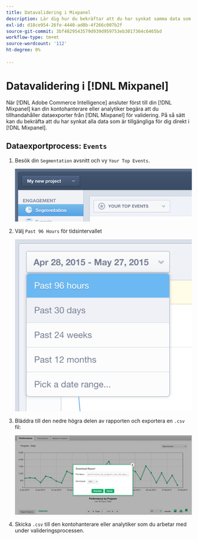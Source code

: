 ```yaml
---
title: Datavalidering i Mixpanel
description: Lär dig hur du bekräftar att du har synkat samma data som är tillgängliga för dig direkt i Mixpanel.
exl-id: d18ce954-26fe-4440-ad8b-4f266c007b2f
source-git-commit: 3bf4829543579d939d959753eb3017364c6465bd
workflow-type: tm+mt
source-wordcount: '112'
ht-degree: 0%

---
```


# Datavalidering i [!DNL Mixpanel]

När [!DNL Adobe Commerce Intelligence] ansluter först till din [!DNL Mixpanel] kan din kontohanterare eller analytiker begära att du tillhandahåller dataexporter från [!DNL Mixpanel] för validering. På så sätt kan du bekräfta att du har synkat alla data som är tillgängliga för dig direkt i [!DNL Mixpanel].

## Dataexportprocess: `Events`

1. Besök din `Segmentation` avsnitt och vy `Your Top Events`.

   ![](../../../assets/your-top-events.png)

1. Välj `Past 96 Hours` för tidsintervallet

   ![](../../../assets/past-96-hours.png)

1. Bläddra till den nedre högra delen av rapporten och exportera en `.csv` fil:

   ![](../../../assets/export-csv-mixpanel.png)

1. Skicka `.csv` till den kontohanterare eller analytiker som du arbetar med under valideringsprocessen.
